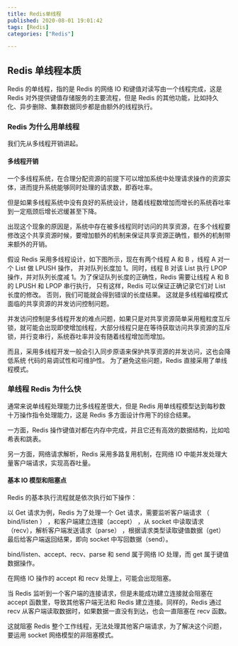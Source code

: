 ```yaml
---
title: Redis单线程
published: 2020-08-01 19:01:42
tags: [Redis]
categories: ["Redis"]

---
```

## Redis 单线程本质

Redis 的单线程，指的是 Redis 的网络 IO 和键值对读写由一个线程完成，这是 Redis 对外提供键值存储服务的主要流程，但是 Redis 的其他功能，比如持久化、异步删除、集群数据同步都是由额外的线程执行。

### Redis 为什么用单线程

我们先从多线程开销讲起。

#### 多线程开销

一个多线程系统，在合理分配资源的前提下可以增加系统中处理请求操作的资源实体，进而提升系统能够同时处理的请求数，即吞吐率。

但是如果多线程系统中没有良好的系统设计，随着线程数增加而增长的系统吞吐率到一定瓶颈后增长迟缓甚至下降。


出现这个现象的原因是，系统中存在被多线程同时访问的共享资源，在多个线程要修改这个共享资源时候，要增加额外的机制来保证共享资源正确性，额外的机制带来额外的开销。

假设 Redis 采用多线程设计，如下图所示，现在有两个线程 A 和 B ，线程 A 对一个 List 做 LPUSH 操作， 并对队列长度加 1。同时，线程 B 对该 List 执行 LPOP 操作，并对队列长度减 1。为了保证队列长度的正确性，Redis 需要让线程 A 和 B 的 LPUSH 和 LPOP 串行执行， 只有这样，Redis 可以保证正确记录它们对 List 长度的修改。 否则，我们可能就会得到错误的长度结果。 这就是多线程编程模式面临的共享资源的并发访问控制问题。


并发访问控制是多线程开发的难点问题，如果只是对共享资源简单采用粗粒度互斥锁，就可能会出现即使增加线程，大部分线程只是在等待获取访问共享资源的互斥锁，并行变串行，系统吞吐率并没有随着线程增加而增加。

而且，采用多线程开发一般会引入同步原语来保护共享资源的并发访问，这也会降低系统 代码的易调试性和可维护性。 为了避免这些问题，Redis 直接采用了单线程模式。

### 单线程 Redis 为什么快

通常来说单线程处理能力比多线程差很大，但是 Redis 用单线程模型达到每秒数十万操作指令处理能力，这是 Redis 多方面设计作用下的综合结果。

一方面，Redis 操作键值对都在内存中完成，并且它还有高效的数据结构，比如哈希表和跳表。

另一方面，网络请求解析，Redis 采用多路复用机制，在网络 IO 中能并发处理大量客户端请求，实现高吞吐量。

#### 基本 IO 模型和阻塞点

Redis 的基本执行流程就是依次执行如下操作：

以 Get 请求为例，Redis 为了处理一个 Get 请求，需要监听客户端请求 （ bind/listen ） ，和客户端建立连接（accept） ，从 socket 中读取请求（recv），解析客户端发送请求（parse） ，根据请求类型读取键值数据（get）  最后给客户端返回结果，即向 socket 中写回数据（send）。


bind/listen、accept、recv、parse 和 send 属于网络 IO 处理，而 get 属于键值数据操作。

在网络 IO 操作的 accept 和 recv 处理上，可能会出现阻塞。

当 Redis 监听到一个客户端的连接请求，但是未能成功建立连接就会阻塞在 accept 函数里，导致其他客户端无法和 Redis 建立连接。同样的，Redis 通过 recv 从客户端读取数据时，如果数据一直没有到达，也会一直阻塞在 recv 函数。

这就阻塞 Redis 整个工作线程，无法处理其他客户端请求，为了解决这个问题，要运用 socket 网络模型的非阻塞模式。




